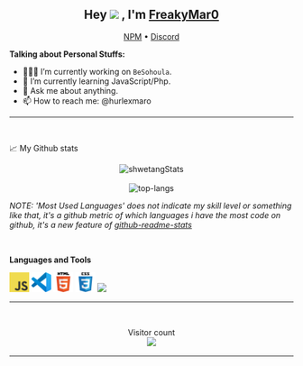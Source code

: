 <h2 align="center">Hey <img src="https://guns.lol/freakymaro" width="25px"> , I'm <a href="#">FreakyMar0</a></h2>
<p align="center">
  <a href="https://www.npmjs.com/~aymanmaro">NPM</a> •
  <a href="https://discord.gg/tdc">Discord</a>
</p>

**Talking about Personal Stuffs:**

- 👨🏽‍💻  I’m currently working on `BeSohoula`.
- 🌱  I’m currently learning JavaScript/Php. 
- 💬  Ask me about anything.
- 📫  How to reach me: @hurlexmaro

***

 <br>

📈 My Github stats <br />
<p align="center">
  <img src="https://github-readme-stats.vercel.app/api?username=xMarO&theme=dark&show_icons=true" alt="shwetangStats" />  
  <br />
  <br />
  <img src="https://github-readme-stats.vercel.app/api/top-langs/?username=xMarO&layout=compact&theme=dark" alt="top-langs" />
</p>

*NOTE: 'Most Used Languages' does not indicate my skill level or something like that, it's a github metric of which languages i have the most code on github, it's a new feature of [github-readme-stats](https://github.com/anuraghazra/github-readme-stats)*

<br>

**Languages and Tools**

<code><img height="35rem" src="https://raw.githubusercontent.com/github/explore/80688e429a7d4ef2fca1e82350fe8e3517d3494d/topics/javascript/javascript.png"></code>
<code><img alt="Visual Studio Code" height="35rem" src="https://raw.githubusercontent.com/github/explore/80688e429a7d4ef2fca1e82350fe8e3517d3494d/topics/visual-studio-code/visual-studio-code.png" /></code>
<code><img alt="HTML5" height="35rem" src="https://raw.githubusercontent.com/github/explore/80688e429a7d4ef2fca1e82350fe8e3517d3494d/topics/html/html.png" /></code>
<code><img alt="CSS3" height="35rem" src="https://raw.githubusercontent.com/github/explore/80688e429a7d4ef2fca1e82350fe8e3517d3494d/topics/css/css.png" /></code>
<code><img height="35rem" src="https://img.icons8.com/color/2x/bootstrap.png" /></code>

***

<br />

<p align="center"> 
  Visitor count<br>
  <img src="https://profile-counter.glitch.me/xMarO/count.svg" />
</p>

-----
